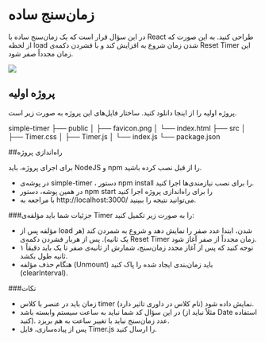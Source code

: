 # زمان‌سنج ساده

در این سؤال قرار است که یک زمان‌سنج ساده با React طراحی کنید. به این صورت که از لحظه load شدن زمان شروع به افزایش کند و با فشردن دکمه‌ی Reset Timer این زمان مجدداً صفر شود.

![](link)


## پروژه اولیه

پروژه اولیه را از اینجا دانلود کنید. ساختار فایل‌های این پروژه به صورت زیر است.

simple-timer
├── public
│   ├── favicon.png
│   └── index.html
├── src
│   ├── Timer.css
│   ├── Timer.js
│   └── index.js
└── package.json

##راه‌اندازی پروژه

برای اجرای پروژه، باید NodeJS و npm را از قبل نصب کرده باشید.

- در پوشه‌ی simple-timer ، دستور npm install را برای نصب نیازمندی‌ها اجرا کنید.
- در همین پوشه، دستور npm start را برای راه‌اندازی پروژه اجرا کنید
- با مراجعه به http://localhost:3000/ می‌توانید نتیجه را ببینید.


###جزئیات
شما باید مؤلفه‌ی Timer را به صورت زیر تکمیل کنید:

-  مؤلفه پس از load شدن، ابتدا عدد صفر را نمایش دهد و شروع به شمردن کند (هر یک ثانیه).
    پس از هربار فشردن دکمه‌ی Reset Timer زمان مجدداً از صفر آغاز شود.
-    توجه کنید که پس از آغاز مجدد زمان‌سنج، شمارش از ثانیه‌ی صفر تا یک باید دقیقاً ۱ ثانیه طول بکشد.
-   هنگام حذف مؤلفه (Unmount) باید زمان‌بندی ایجاد شده را پاک کنید (clearInterval).

###نکات


   -  زمان باید در عنصر با کلاس timer نمایش داده شود (نام کلاس در داوری تاثیر دارد).
   -    در این سؤال کد شما نباید به ساعت سیستم وابسته باشد (مثلاً نباید از Date استفاده کنید). عدد زمان‌سنج نباید با تغییر ساعت به هم بریزد.
   -  پس از پیاده‌سازی، فایل Timer.js را ارسال کنید.
